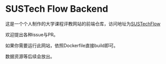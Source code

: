 # SUSTech Flow Backend

这是一个个人制作的大学课程评教网站的前端仓库，访问地址为[SUSTechFlow](http://sustechflow.top/)

欢迎提出各种issue与PR。

如果你需要运行此网站，依照Dockerfile直接build即可。

数据资源等后续会放出。
